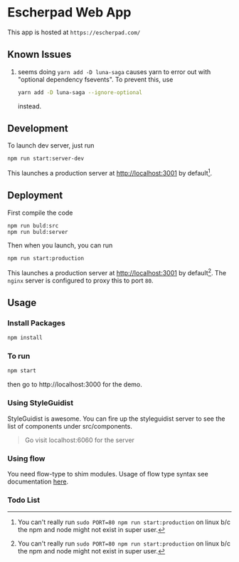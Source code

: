 # Escherpad Web App

This app is hosted at `https://escherpad.com/`

## Known Issues

1. seems doing `yarn add -D luna-saga` causes yarn to error out with "optional dependency fsevents". To prevent this, use 
    ```bash
    yarn add -D luna-saga --ignore-optional
    ```
    instead.

## Development

To launch dev server, just run
```
npm run start:server-dev
```
This launches a production server at [http://localhost:3001](http://localhost:3001) by default[^1].

## Deployment

First compile the code 
```
npm run buld:src
npm run buld:server
```
Then when you launch, you can run
```
npm run start:production
```
This launches a production server at [http://localhost:3001](http://localhost:3001) by default[^1]. The `nginx` server is configured to proxy this to port `80`.

[^1]: You can't really run `sudo PORT=80 npm run start:production` on linux b/c the npm and node might not exist in super user.

## Usage

### Install Packages

```sh
npm install
```

### To run

```sh
npm start
```
then go to http://localhost:3000 for the demo.

### Using StyleGuidist
StyleGuidist is awesome. You can fire up the styleguidist server to see the list of components under src/components.

> Go visit localhost:6060 for the server

### Using flow 

You need flow-type to shim modules. Usage of flow type syntax see documentation [here](https://flow.org/en/docs/frameworks/react/#adding-types-to-react-functional-components-a-classtoc-idtoc-adding-types-to-react-functional-components-hreftoc-adding-types-to-react-functional-componentsa).


### Todo List


